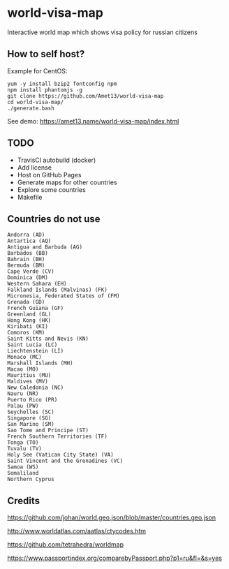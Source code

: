 world-visa-map
==============

Interactive world map which shows visa policy for russian citizens

How to self host?
-----------------

Example for CentOS:
```
yum -y install bzip2 fontconfig npm
npm install phantomjs -g
git clone https://github.com/Amet13/world-visa-map
cd world-visa-map/
./generate.bash
```

See demo: https://amet13.name/world-visa-map/index.html

TODO
----

* TravisCI autobuild (docker)
* Add license
* Host on GitHub Pages
* Generate maps for other countries
* Explore some countries
* Makefile

Countries do not use
--------------------

```
Andorra (AD)
Antartica (AQ)
Antigua and Barbuda (AG)
Barbados (BB)
Bahrain (BH)
Bermuda (BM)
Cape Verde (CV)
Dominica (DM)
Western Sahara (EH)
Falkland Islands (Malvinas) (FK)
Micronesia, Federated States of (FM)
Grenada (GD)
French Guiana (GF)
Greenland (GL)
Hong Kong (HK)
Kiribati (KI)
Comoros (KM)
Saint Kitts and Nevis (KN)
Saint Lucia (LC)
Liechtenstein (LI)
Monaco (MC)
Marshall Islands (MH)
Macao (MO)
Mauritius (MU)
Maldives (MV)
New Caledonia (NC)
Nauru (NR)
Puerto Rico (PR)
Palau (PW)
Seychelles (SC)
Singapore (SG)
San Marino (SM)
Sao Tome and Principe (ST)
French Southern Territories (TF)
Tonga (TO)
Tuvalu (TV)
Holy See (Vatican City State) (VA)
Saint Vincent and the Grenadines (VC)
Samoa (WS)
Somaliland
Northern Cyprus
```

Credits
-------

https://github.com/johan/world.geo.json/blob/master/countries.geo.json

http://www.worldatlas.com/aatlas/ctycodes.htm

https://github.com/tetrahedra/worldmap

https://www.passportindex.org/comparebyPassport.php?p1=ru&fl=&s=yes
